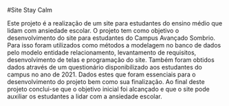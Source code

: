 #Site Stay Calm 

Este projeto é a realização de um site para estudantes do ensino médio que 
lidam com ansiedade escolar. O projeto tem como objetivo o desenvolvimento do site 
para estudantes do Campus Avançado Sombrio. Para isso foram utilizados como 
métodos a modelagem no banco de dados pelo modelo entidade relacionamento, 
levantamento de requisitos, desenvolvimento de telas e programação do site. 
Também foram obtidos dados através de um questionário disponibilizado aos
estudantes do campus no ano de 2021. Dados estes que foram essenciais para o 
desenvolvimento do projeto bem como sua finalização. Ao final deste projeto conclui-se que o objetivo inicial foi alcançado e que o site pode auxiliar os estudantes a lidar 
com a ansiedade escolar.
